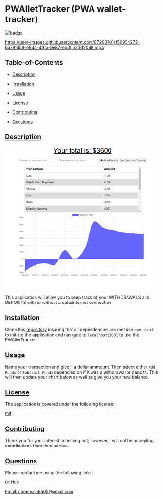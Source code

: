   # PWAlletTracker (PWA wallet-tracker)
  
  
  ![badge](https://img.shields.io/badge/license-mit-blue)
    

  https://user-images.githubusercontent.com/87203701/156954272-ba78fd59-e94d-4f6a-9e87-ed00523d2048.mp4



  ## Table-of-Contents

  * [Description](#description)
  * [Installation](#installation)
  * [Usage](#usage)
  
  * [License](#license)
    
  * [Contributing](#contributing)
  * [Questions](#questions)
  
  ## [Description](#table-of-contents)
  
  ![PWAlletTrackerScreenGrab](./img/PWAlletTrackerCapture.PNG)

  This application will allow you to keep track of your WITHDRAWALS and DEPOSITS with or without a data/internet connection

  ## [Installation](#table-of-contents)

  Clone this [repository](https://github.com/cboensch6505/PWAlletTracker) insuring that all dependencies are met use `npm start` to initiate the application and navigate to `localhost:3001` to use the PWAlletTracker.

  ## [Usage](#table-of-contents)

  Name your transaction and give it a dollar ammount. Then select either `Add Funds` or `Subtract Funds` depending on if it was a withdrawal or deposit. This will then update  your chart below as well as give you your new balance.
  
  
  ## [License](#table-of-contents)

  The application is covered under the following license:

  
  [mit](https://choosealicense.com/licenses/mit)
    
    
  ## [Contributing](#table-of-contents)
  
  
  Thank you for your interest in helping out; however, I will not be accepting contributions from third parties.
    

  ## [Questions](#table-of-contents)

  Please contact me using the following links:

  [GitHub](https://github.com/cboensch6505)

  [Email: cboensch6505@gmail.com](mailto:cboensch6505@gmail.com)
